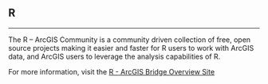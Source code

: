 ## R

---

The R – ArcGIS Community is a community driven collection of free, open source projects making it easier and faster for R users to work with ArcGIS data, and ArcGIS users to leverage the analysis capabilities of R.

For more information, visit the [R - ArcGIS Bridge Overview Site](https://www.esri.com/en-us/arcgis/products/r-arcgis-bridge/overview)
